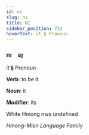 ```yaml
---
id: nı
slug: nı
title: NI
sidebar_position: 732
hoverText: it § Pronoun
---
```


### nı&emsp;<span kind="abugida">ƨȷ</span>

*it* **§** Pronoun

**Verb**: to be it

**Noun**: it

**Modifier**: its

White Hmong nws undefined

*Hmong-Mien Language Family*